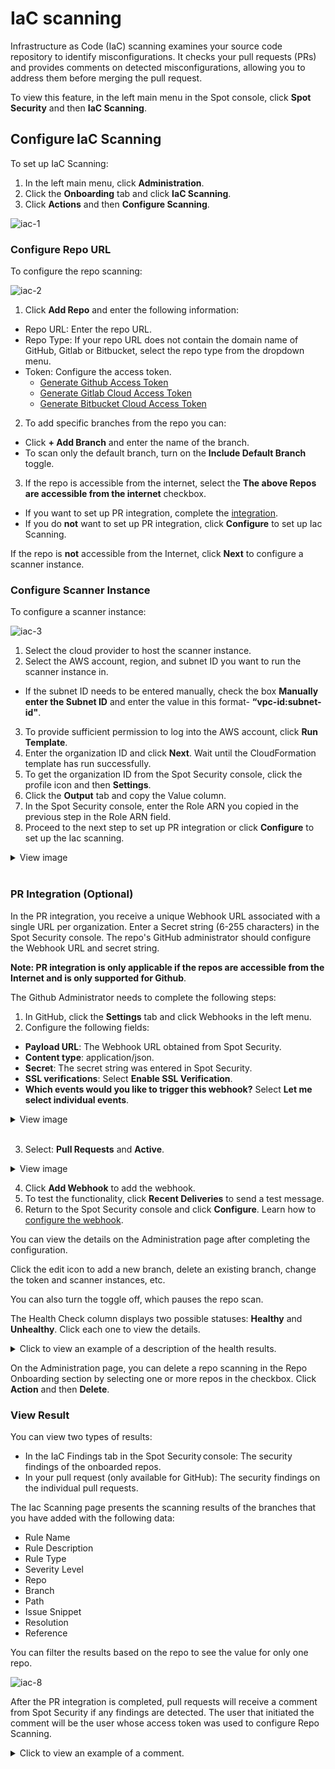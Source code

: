 # IaC scanning

Infrastructure as Code (IaC) scanning examines your source code repository to identify misconfigurations. It checks your pull requests (PRs) and provides comments on detected misconfigurations, allowing you to address them before merging the pull request. 

To view this feature, in the left main menu in the Spot console, click **Spot Security** and then **IaC Scanning**.  

## Configure IaC Scanning 

To set up IaC Scanning: 

1. In the left main menu, click **Administration**.  
2. Click the **Onboarding** tab and click **IaC Scanning**.  
3. Click **Actions** and then **Configure Scanning**.   

![iac-1](https://github.com/spotinst/help/assets/106514736/cba7ef0c-61d7-4529-ac83-034bd603f66b)

### Configure Repo URL  

To configure the repo scanning: 

![iac-2](https://github.com/spotinst/help/assets/106514736/74bbb912-854d-45a5-9b2e-0ba82a44beaa)

1. Click **Add Repo** and enter the following information:  

* Repo URL: Enter the repo URL.  
* Repo Type: If your repo URL does not contain the domain name of GitHub, Gitlab or Bitbucket, select the repo type from the dropdown menu.  
* Token: Configure the access token.  
  - [Generate Github Access Token](https://docs.spot.io/spot-security/features/iac-scan/github-access-token)  
  - [Generate Gitlab Cloud Access Token](spot-security/features/iac-scan/gitlab-cloud-access-token)  
  - [Generate Bitbucket Cloud Access Token](spot-security/features/iac-scan/bitbucket-access-token)  

2. To add specific branches from the repo you can: 
* Click **+ Add Branch** and enter the name of the branch. 
* To scan only the default branch, turn on the **Include Default Branch** toggle. 
3. If the repo is accessible from the internet, select the **The above Repos are accessible from the internet** checkbox.   
* If you want to set up PR integration, complete the [integration](spot-security/features/iac-scan/?id=pr-integration-optional). 
* If you do **not** want to set up PR integration, click **Configure** to set up Iac Scanning. 

If the repo is **not** accessible from the Internet, click **Next** to configure a scanner instance. 

### Configure Scanner Instance 

To configure a scanner instance:  

![iac-3](https://github.com/spotinst/help/assets/106514736/d5e364c8-1933-476e-9c8b-757ac459e299)

1. Select the cloud provider to host the scanner instance. 
2. Select the AWS account, region, and subnet ID you want to run the scanner instance in.  
* If the subnet ID needs to be entered manually, check the box **Manually enter the Subnet ID** and enter the value in this format- **“vpc-id:subnet-id"**. 
3. To provide sufficient permission to log into the AWS account, click **Run Template**.  
4. Enter the organization ID and click **Next**. Wait until the CloudFormation template has run successfully.  
5. To get the organization ID from the Spot Security console, click the profile icon and then **Settings**.  
6. Click the **Output** tab and copy the Value column.  
7. In the Spot Security console, enter the Role ARN you copied in the previous step in the Role ARN field. 
8. Proceed to the next step to set up PR integration or click **Configure** to set up the Iac scanning. 

<details>
  <summary markdown="span">View image</summary>

![iac-4](https://github.com/spotinst/help/assets/106514736/585fd5e7-f65b-4efa-8008-9fd7eb2fd545)

</details><br>

### PR Integration (Optional) 

In the PR integration, you receive a unique Webhook URL associated with a single URL per organization. Enter a Secret string (6-255 characters) in the Spot Security console. The repo's GitHub administrator should configure the Webhook URL and secret string. 

**Note: PR integration is only applicable if the repos are accessible from the Internet and is only supported for Github**.  

The Github Administrator needs to complete the following steps:   

1. In GitHub, click the **Settings** tab and click Webhooks in the left menu. 
2. Configure the following fields:  
* **Payload URL**: The Webhook URL obtained from Spot Security. 
* **Content type**: application/json. 
* **Secret**: The secret string was entered in Spot Security. 
* **SSL verifications**: Select **Enable SSL Verification**. 
* **Which events would you like to trigger this webhook?** Select **Let me select individual events**.   

<details>
  <summary markdown="span">View image</summary>
  
![iac-5](https://github.com/spotinst/help/assets/106514736/61ece9c0-a6de-423e-88bb-c983cfa28214)

</details><br>

3. Select: **Pull Requests** and **Active**.

<details>
  <summary markdown="span">View image</summary>

![iac-6](https://github.com/spotinst/help/assets/106514736/2bbcc679-b020-4a75-9c42-36ba3a7c3216)

</details><be>

4. Click **Add Webhook** to add the webhook. 
5. To test the functionality, click **Recent Deliveries** to send a test message. 
6. Return to the Spot Security console and click **Configure**. Learn how to [configure the webhook](https://docs.github.com/en/webhooks/using-webhooks/creating-webhooks).

You can view the details on the Administration page after completing the configuration. 

Click the edit icon to add a new branch, delete an existing branch, change the token and scanner instances, etc.  

You can also turn the toggle off, which pauses the repo scan.  

The Health Check column displays two possible statuses: **Healthy** and **Unhealthy**. Click each one to view the details. 

<details>
  <summary markdown="span">Click to view an example of a description of the health results.</summary>

![iac-7](https://github.com/spotinst/help/assets/106514736/b323d9e8-5be1-4e86-b04f-0172b86878d9)

</details><be>

On the Administration page, you can delete a repo scanning in the Repo Onboarding section by selecting one or more repos in the checkbox. Click **Action** and then **Delete**.  

### View Result  

You can view two types of results:  

* In the IaC Findings tab in the Spot Security console: The security findings of the onboarded repos.  
* In your pull request (only available for GitHub): The security findings on the individual pull requests. 

The Iac Scanning page presents the scanning results of the branches that you have added with the following data:  

* Rule Name  
* Rule Description  
* Rule Type  
* Severity Level   
* Repo  
* Branch   
* Path  
* Issue Snippet  
* Resolution   
* Reference   

You can filter the results based on the repo to see the value for only one repo.  

![iac-8](https://github.com/spotinst/help/assets/106514736/f6d6dccc-ab04-4183-b5a8-1a62462bbbbf)

After the PR integration is completed, pull requests will receive a comment from Spot Security if any findings are detected. The user that initiated the comment will be the user whose access token was used to configure Repo Scanning. 

<details>
  <summary markdown="span">Click to view an example of a comment.</summary>

![iac-9](https://github.com/spotinst/help/assets/106514736/5889a7e1-ef3a-40a3-92be-0a0a929b8c0a)

</details><be>  
